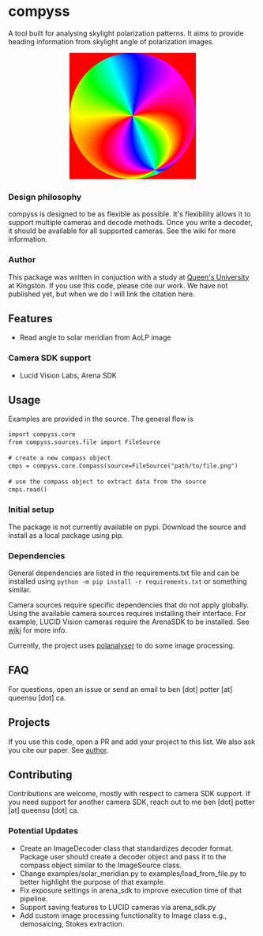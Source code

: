 # compyss
A tool built for analysing skylight polarization patterns. It aims to provide
heading information from skylight angle of polarization images.

<p align="center">
	<img src="https://raw.githubusercontent.com/benjaminpotter/compyss/master/res/SkyPattern.png" width="256" height="256">
</p>

### Design philosophy
compyss is designed to be as flexible as possible. It's flexibility allows it to
support multiple cameras and decode methods. Once you write a decoder, it should
be available for all supported cameras. See the wiki for more information.

### Author
This package was written in conjuction with a study at [Queen's
University](https://queensu.ca/) at Kingston. If you use this code, please cite
our work. We have not published yet, but when we do I will link the citation
here.

<!--
## Contents

- [Features](#features)
- [Usage](#usage)
  - [Initial setup](#initial-setup)
- [FAQ](#faq)
- [Projects](#projects)
- [Contributing](#contributing)

-->

## Features
- Read angle to solar meridian from AoLP image

### Camera SDK support
- Lucid Vision Labs, Arena SDK

## Usage
Examples are provided in the source. The general flow is 

```
import compyss.core
from compyss.sources.file import FileSource

# create a new compass object
cmps = compyss.core.Compass(source=FileSource("path/to/file.png")

# use the compass object to extract data from the source
cmps.read()
```

### Initial setup
The package is not currently available on pypi. Download the source and install
as a local package using pip.

### Dependencies
General dependencies are listed in the requirements.txt file and can be installed using ```python -m pip install -r requirements.txt``` or something similar.

Camera sources require specific dependencies that do not apply globally. Using the available camera sources requires installing their interface. 
For example, LUCID Vision cameras require the ArenaSDK to be installed. See [wiki](https://github.com/benjaminpotter/compyss/wiki/Sources#camera-specific-dependencies)
for more info.

Currently, the project uses [polanalyser](https://github.com/elerac/polanalyser/) to do some image processing.

## FAQ
For questions, open an issue or send an email to ben [dot] potter [at] queensu
[dot] ca.

## Projects
If you use this code, open a PR and add your project to this list. We also ask
you cite our paper. See [author](#author).

## Contributing 
Contributions are welcome, mostly with respect to camera SDK support. If you need support for another camera SDK,
reach out to me ben [dot] potter [at] queensu [dot] ca.

### Potential Updates
- Create an ImageDecoder class that standardizes decoder format. Package user should create a decoder object and pass it to the compass object similar to the ImageSource class.
- Change examples/solar_meridian.py to examples/load_from_file.py to better highlight the purpose of that example.
- Fix exposure settings in arena_sdk to improve execution time of that pipeline.
- Support saving features to LUCID cameras via arena_sdk.py 
- Add custom image processing functionality to Image class e.g., demosaicing, Stokes extraction.